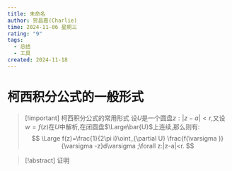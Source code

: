 ```yaml
---
title: 未命名
author: 贺昌嘉(Charlie)
time: 2024-11-06 星期三
rating: "9"
tags:
  - 总结
  - 工具
created: 2024-11-18
---
```

# 柯西积分公式的一般形式

> [!important] 柯西积分公式的常用形式
> 设$U$是一个圆盘${z:|z-a|<r}$,又设$w=f(z)$在$U$中解析,在闭圆盘$\Large\bar{U}$上连续,那么则有:
>$$
>\Large
 f(z)=\frac{1}{2\pi i}\oint_{\partial U} \frac{f(\varsigma )}{\varsigma -z}d\varsigma ;\forall z:|z-a|<r.
>$$


> [!abstract] 证明
> 
